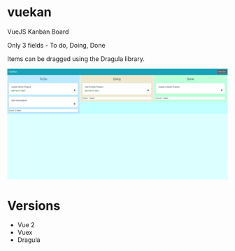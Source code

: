 # vuekan
VueJS Kanban Board

Only 3 fields - To do, Doing, Done

Items can be dragged using the Dragula library. 

![](VueKan.jpg?raw=true)


# Versions

- Vue 2
- Vuex 
- Dragula

